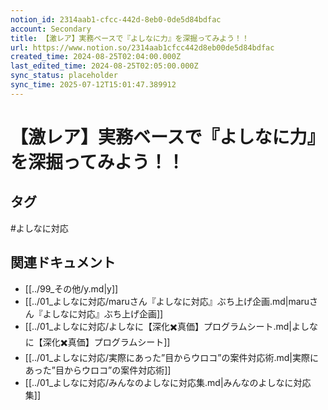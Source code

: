 ```yaml
---
notion_id: 2314aab1-cfcc-442d-8eb0-0de5d84bdfac
account: Secondary
title: 【激レア】実務ベースで『よしなに力』を深掘ってみよう！！
url: https://www.notion.so/2314aab1cfcc442d8eb00de5d84bdfac
created_time: 2024-08-25T02:04:00.000Z
last_edited_time: 2024-08-25T02:05:00.000Z
sync_status: placeholder
sync_time: 2025-07-12T15:01:47.389912
---
```

# 【激レア】実務ベースで『よしなに力』を深掘ってみよう！！


## タグ

#よしなに対応 

## 関連ドキュメント

- [[../99_その他/y.md|y]]
- [[../01_よしなに対応/maruさん『よしなに対応』ぶち上げ企画.md|maruさん『よしなに対応』ぶち上げ企画]]
- [[../01_よしなに対応/よしなに【深化✖️真価】プログラムシート.md|よしなに【深化✖️真価】プログラムシート]]
- [[../01_よしなに対応/実際にあった”目からウロコ”の案件対応術.md|実際にあった”目からウロコ”の案件対応術]]
- [[../01_よしなに対応/みんなのよしなに対応集.md|みんなのよしなに対応集]]
